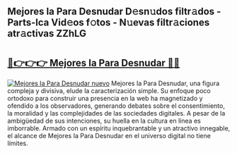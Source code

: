 ## Mejores Ia Para Desnudar D𝚎sn𝚞dos filtr𝚊dos - Parts-lca Vid𝚎os f𝚘tos - N𝚞evas filtr𝚊ciones atr𝚊ctivas ZZhLG

# <h2><a href="http://mb6m6mz.tromn.icu/?c=Mejores+Ia+Para+Desnudar">🔗👉👉👉 Mejores Ia Para Desnudar 🔗🔗</a></h2>

[![Mejores Ia Para Desnudar nuevo](https://i.imgur.com/pEAQMta.gif)](http://mb6m6mz.tromn.icu/?c=Mejores+Ia+Para+Desnudar)
Mejores Ia Para Desnudar, una figura compleja y divisiva, elude la caracterización simple. Su enfoque poco ortodoxo para construir una presencia en la web ha magnetizado y ofendido a los observadores, generando debates sobre el consentimiento, la moralidad y las complejidades de las sociedades digitales. A pesar de la ambigüedad de sus intenciones, su huella en la cultura en línea es imborrable. Armado con un espíritu inquebrantable y un atractivo innegable, el alcance de Mejores Ia Para Desnudar en el universo digital no tiene límites.
